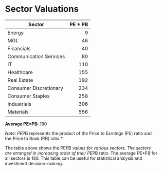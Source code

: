 # Sector Valuations

| Sector                 | PE * PB | 
| ----------------------| -------:|
| Energy                 |      9  |
| MGL                    |     46  |
| Financials             |     40  |
| Communication Services |     80  |
| IT                     |    110  |
| Healthcare             |    155  |
| Real Estate            |    192  |
| Consumer Discretionary |    234  |
| Consumer Staples       |    258  |
| Industrials            |    306  |
| Materials              |    556  |

**Average PE*PB:** 180

*Note: PE*PB represents the product of the Price to Earnings (PE) ratio and the Price to Book (PB) ratio.* 

The table above shows the PE*PB values for various sectors. The sectors are arranged in increasing order of their PE*PB ratio. The average PE*PB for all sectors is 180. This table can be useful for statistical analysis and investment decision-making.


